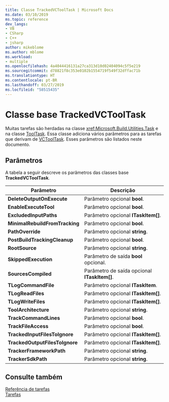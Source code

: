 ```yaml
---
title: Classe TrackedVCToolTask | Microsoft Docs
ms.date: 03/10/2019
ms.topic: reference
dev_langs:
- VB
- CSharp
- C++
- jsharp
author: mikeblome
ms.author: mblome
ms.workload:
- multiple
ms.openlocfilehash: 4a4044416131a27ca313d10d02404094c5f5e219
ms.sourcegitcommit: d78821f8c353e0102b1554719f549f32dffac71b
ms.translationtype: HT
ms.contentlocale: pt-BR
ms.lasthandoff: 03/27/2019
ms.locfileid: "58515435"
---
```

# <a name="trackedvctooltask-base-class"></a>Classe base TrackedVCToolTask

Muitas tarefas são herdadas na classe <xref:Microsoft.Build.Utilities.Task> e na classe [ToolTask](/dotnet/api/microsoft.build.utilities.tooltask). Essa classe adiciona vários parâmetros para as tarefas que derivam de [VCToolTask](../msbuild/vctooltask-base-class.md). Esses parâmetros são listados neste documento.

## <a name="parameters"></a>Parâmetros

A tabela a seguir descreve os parâmetros das classes base **TrackedVCToolTask**.

|Parâmetro|Descrição|
|---------------|-----------------|
|**DeleteOutputOnExecute**|Parâmetro opcional **bool**.|
|**EnableExecuteTool**|Parâmetro opcional **bool**.|
|**ExcludedInputPaths**|Parâmetro opcional **ITaskItem[]**.|
|**MinimalRebuildFromTracking**|Parâmetro opcional **bool**.|
|**PathOverride**|Parâmetro opcional **string**.|
|**PostBuildTrackingCleanup**|Parâmetro opcional **bool**.|
|**RootSource**|Parâmetro opcional **string**.|
|**SkippedExecution**|Parâmetro de saída **bool** opcional.|
|**SourcesCompiled**|Parâmetro de saída opcional **ITaskItem[]**.|
|**TLogCommandFile**|Parâmetro opcional **ITaskItem**.|
|**TLogReadFiles**|Parâmetro opcional **ITaskItem[]**.|
|**TLogWriteFiles**|Parâmetro opcional **ITaskItem[]**.|
|**ToolArchitecture**|Parâmetro opcional **string**.|
|**TrackCommandLines**|Parâmetro opcional **bool**.|
|**TrackFileAccess**|Parâmetro opcional **bool**.|
|**TrackedInputFilesToIgnore**|Parâmetro opcional **ITaskItem[]**.|
|**TrackedOutputFilesToIgnore**|Parâmetro opcional **ITaskItem[]**.|
|**TrackerFrameworkPath**|Parâmetro opcional **string**.|
|**TrackerSdkPath**|Parâmetro opcional **string**.|

## <a name="see-also"></a>Consulte também

[Referência de tarefas](../msbuild/msbuild-task-reference.md)<br/>
[Tarefas](../msbuild/msbuild-tasks.md)